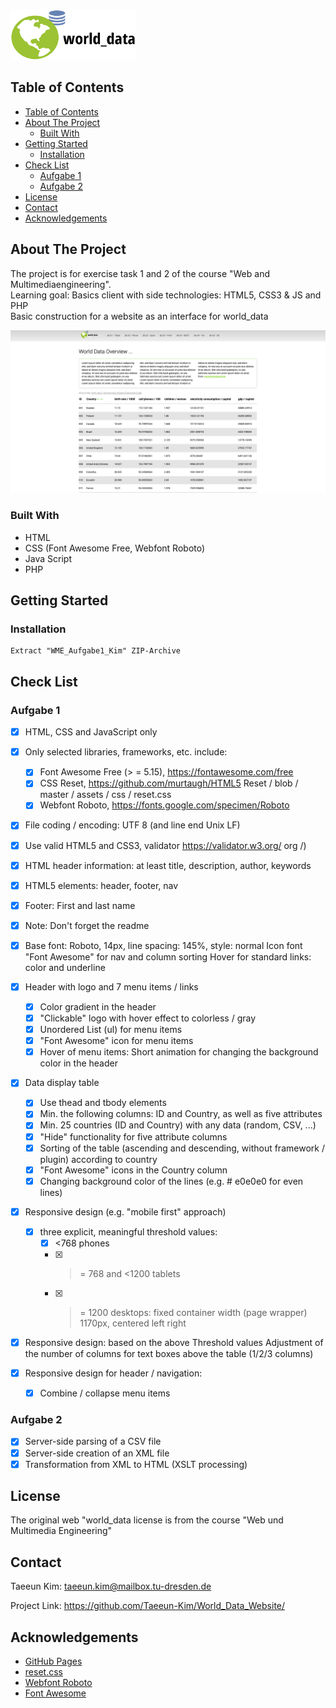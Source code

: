 <br />
<p align="left">
  <a href="https://github.com/othneildrew/Best-README-Template">
    <img src="Bilder/world_data-logo.svg" alt="Logo" width="200" height="80">
  </a>
</p>

## Table of Contents

- [Table of Contents](#table-of-contents)
- [About The Project](#about-the-project)
  - [Built With](#built-with)
- [Getting Started](#getting-started)
  - [Installation](#installation)
- [Check List](#check-list)
  - [Aufgabe 1](#aufgabe-1)
  - [Aufgabe 2](#aufgabe-2)
- [License](#license)
- [Contact](#contact)
- [Acknowledgements](#acknowledgements)

## About The Project

The project is for exercise task 1 and 2 of the course "Web and Multimediaengineering".   
Learning goal: Basics client with side technologies: HTML5, CSS3 & JS and PHP   
Basic construction for a website as an interface for world_data

<img src="Bilder/Website_Screenshot.png">

### Built With

* HTML
* CSS (Font Awesome Free, Webfont Roboto)
* Java Script
* PHP

## Getting Started

### Installation
    Extract "WME_Aufgabe1_Kim" ZIP-Archive

## Check List
### Aufgabe 1
- [x] HTML, CSS and JavaScript only
- [x] Only selected libraries, frameworks, etc. include: 
  - [x] Font Awesome Free (> = 5.15), https://fontawesome.com/free
  - [x] CSS Reset, https://github.com/murtaugh/HTML5 Reset / blob / master / assets / css / reset.css
  - [x] Webfont Roboto, https://fonts.google.com/specimen/Roboto
- [x] File coding / encoding: UTF 8 (and line end Unix LF)
- [x] Use valid HTML5 and CSS3, validator https://validator.w3.org/ org /)
- [x] HTML header information: at least title, description, author, keywords
- [x] HTML5 elements: header, footer, nav
- [x] Footer: First and last name
- [x] Note: Don't forget the readme
- [x] Base font: Roboto, 14px, line spacing: 145%, style: normal
Icon font "Font Awesome" for nav and column sorting
Hover for standard links: color and underline

- [x] Header with logo and 7 menu items / links
  - [x] Color gradient in the header
  - [x] "Clickable" logo with hover effect to colorless / gray
  - [x] Unordered List (ul) for menu items
  - [x] "Font Awesome" icon for menu items
  - [x] Hover of menu items: Short animation for changing the background color
in the header

- [x] Data display table
  - [x] Use thead and tbody elements
  - [x] Min. the following columns: ID and Country, as well as five attributes
  - [x] Min. 25 countries (ID and Country) with any data (random, CSV, ...)
  - [x] "Hide" functionality for five attribute columns
  - [x] Sorting of the table (ascending and descending, without framework / plugin) according to country
  - [x] "Font Awesome" icons in the Country column
  - [x] Changing background color of the lines (e.g. # e0e0e0 for even lines)
- [x] Responsive design (e.g. "mobile first" approach)
  - [x] three explicit, meaningful threshold values: 
    - [x] <768 phones
    - [x] > = 768 and <1200 tablets
    - [x] > = 1200 desktops: fixed container width (page wrapper) 1170px, centered left right
- [x] Responsive design: based on the above Threshold values ​​Adjustment of the number of columns for text boxes
above the table (1/2/3 columns)
- [x] Responsive design for header / navigation:
  - [x] Combine / collapse menu items

### Aufgabe 2
- [x] Server-side parsing of a CSV file
- [x] Server-side creation of an XML file
- [x] Transformation from XML to HTML (XSLT processing)

## License

The original web "world_data license is from the course "Web und Multimedia Engineering"

## Contact

Taeeun Kim: taeeun.kim@mailbox.tu-dresden.de

Project Link: https://github.com/Taeeun-Kim/World_Data_Website/

## Acknowledgements
* [GitHub Pages](https://pages.github.com)
* [reset.css](https://github.com/murtaugh/HTML5-Reset/blob/master/assets/css/reset.css)
* [Webfont Roboto](https://fonts.google.com/specimen/Roboto)
* [Font Awesome](https://fontawesome.com)
